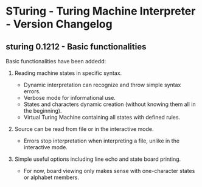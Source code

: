 STuring - Turing Machine Interpreter - Version Changelog
========================================================

sturing 0.1212 - Basic functionalities
--------------------------------------

Basic functionalities have been addedd:

1. Reading machine states in specific syntax.
	* Dynamic interpretation can recognize and throw simple syntax errors.
	* Verbose mode for informational use.
	* States and characters dynamic creation (without knowing them all in the beginning).
	* Virtual Turing Machine containing all states with defined rules.

2.  Source can be read from file or in the interactive mode.
	* Errors stop interpretation when interpreting a file, unlike in the interactive mode.

3. Simple useful options including line echo and state board printing.
	* For now, board viewing only makes sense with one-character states or alphabet members.
